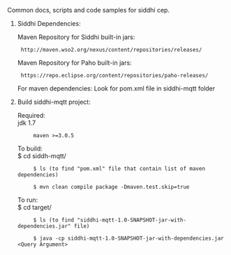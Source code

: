 Common docs, scripts and code samples for siddhi cep.

1. Siddhi Dependencies:

	Maven Repository for Siddhi built-in jars: 

		http://maven.wso2.org/nexus/content/repositories/releases/
	
	Maven Repository for Paho built-in jars:

		https://repo.eclipse.org/content/repositories/paho-releases/
	
	For maven dependencies:
		Look for pom.xml file in siddhi-mqtt folder
	
2. Build siddhi-mqtt project:
	
	Required:   	
			jdk 1.7
			
			maven >=3.0.5
				
	To build: 	
			$ cd siddh-mqtt/

			$ ls (to find "pom.xml" file that contain list of maven dependencies)
			
			$ mvn clean compile package -Dmaven.test.skip=true
				
	To run:		
			$ cd target/
	
			$ ls (to find "siddhi-mqtt-1.0-SNAPSHOT-jar-with-dependencies.jar" file)
			
			$ java -cp siddhi-mqtt-1.0-SNAPSHOT-jar-with-dependencies.jar <Query Argument>
